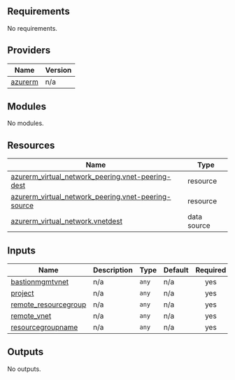 <!-- BEGIN_TF_DOCS -->
## Requirements

No requirements.

## Providers

| Name | Version |
|------|---------|
| <a name="provider_azurerm"></a> [azurerm](#provider\_azurerm) | n/a |

## Modules

No modules.

## Resources

| Name | Type |
|------|------|
| [azurerm_virtual_network_peering.vnet-peering-dest](https://registry.terraform.io/providers/hashicorp/azurerm/latest/docs/resources/virtual_network_peering) | resource |
| [azurerm_virtual_network_peering.vnet-peering-source](https://registry.terraform.io/providers/hashicorp/azurerm/latest/docs/resources/virtual_network_peering) | resource |
| [azurerm_virtual_network.vnetdest](https://registry.terraform.io/providers/hashicorp/azurerm/latest/docs/data-sources/virtual_network) | data source |

## Inputs

| Name | Description | Type | Default | Required |
|------|-------------|------|---------|:--------:|
| <a name="input_bastionmgmtvnet"></a> [bastionmgmtvnet](#input\_bastionmgmtvnet) | n/a | `any` | n/a | yes |
| <a name="input_project"></a> [project](#input\_project) | n/a | `any` | n/a | yes |
| <a name="input_remote_resourcegroup"></a> [remote\_resourcegroup](#input\_remote\_resourcegroup) | n/a | `any` | n/a | yes |
| <a name="input_remote_vnet"></a> [remote\_vnet](#input\_remote\_vnet) | n/a | `any` | n/a | yes |
| <a name="input_resourcegroupname"></a> [resourcegroupname](#input\_resourcegroupname) | n/a | `any` | n/a | yes |

## Outputs

No outputs.
<!-- END_TF_DOCS -->